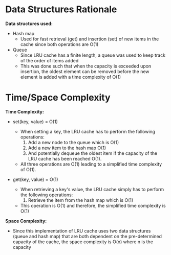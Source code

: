 # Data Structures Rationale
**Data structures used:**
* Hash map
  * Used for fast retrieval (get) and insertion (set) of new items in the cache since both operations are O(1)
* Queue
  * Since LRU cache has a finite length, a queue was used to keep track of the order of items added
  * This was done such that when the capacity is exceeded upon insertion, the oldest element can be removed before the new element is added with a time complexity of O(1)



# Time/Space Complexity
**Time Complexity:**
* set(key, value) = O(1)
  * When setting a key, the LRU cache has to perform the following operations:
    1. Add a new node to the queue which is O(1)
    2. Add a new item to the hash map O(1)
    3. And potentially dequeue the oldest item if the capacity of the LRU cache has been reached O(1). 
  * All three operations are O(1) leading to a simplified time complexity of O(1).
    
* get(key, value) = O(1)
  * When retrieving a key's value, the LRU cache simply has to perform the following operations:
    1. Retrieve the item from the hash map which is O(1)
  * This operation is O(1) and therefore, the simplified time complexity is O(1)


**Space Complexity:**
* Since this implementation of LRU cache uses two data structures (queue and hash map) that are both dependent on the pre-determined capacity of the cache, the space complexity is O(n) where n is the capacity


